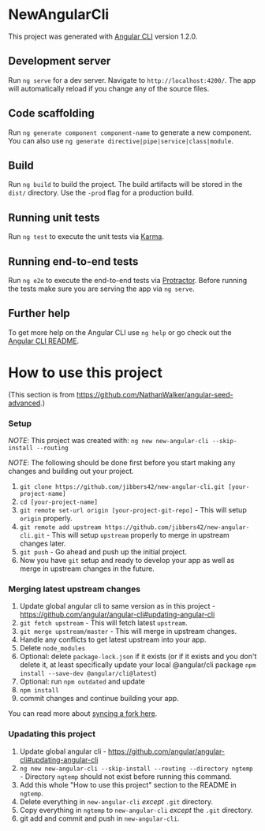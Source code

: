 # NewAngularCli

This project was generated with [Angular CLI](https://github.com/angular/angular-cli) version 1.2.0.

## Development server

Run `ng serve` for a dev server. Navigate to `http://localhost:4200/`. The app will automatically reload if you change any of the source files.

## Code scaffolding

Run `ng generate component component-name` to generate a new component. You can also use `ng generate directive|pipe|service|class|module`.

## Build

Run `ng build` to build the project. The build artifacts will be stored in the `dist/` directory. Use the `-prod` flag for a production build.

## Running unit tests

Run `ng test` to execute the unit tests via [Karma](https://karma-runner.github.io).

## Running end-to-end tests

Run `ng e2e` to execute the end-to-end tests via [Protractor](http://www.protractortest.org/).
Before running the tests make sure you are serving the app via `ng serve`.

## Further help

To get more help on the Angular CLI use `ng help` or go check out the [Angular CLI README](https://github.com/angular/angular-cli/blob/master/README.md).

# How to use this project

(This section is from <https://github.com/NathanWalker/angular-seed-advanced>.)

### Setup

*NOTE*: This project was created with: `ng new new-angular-cli --skip-install --routing`

*NOTE*: The following should be done first before you start making any changes and building out your project.

1. `git clone https://github.com/jibbers42/new-angular-cli.git [your-project-name]`
2. `cd [your-project-name]`
3. `git remote set-url origin [your-project-git-repo]` - This will setup `origin` properly.
4. `git remote add upstream https://github.com/jibbers42/new-angular-cli.git` - This will setup `upstream` properly to merge in upstream changes later.
5. `git push` - Go ahead and push up the initial project.
6. Now you have `git` setup and ready to develop your app as well as merge in upstream changes in the future.

### Merging latest upstream changes
1. Update global angular cli to same version as in this project - <https://github.com/angular/angular-cli#updating-angular-cli>
1. `git fetch upstream` - This will fetch latest `upstream`.
2. `git merge upstream/master` - This will merge in upstream changes.
3. Handle any conflicts to get latest upstream into your app.
1. Delete `node_modules`
1. Optional: delete `package-lock.json` if it exists (or if it exists and you don't delete it, at least specifically update your local @angular/cli package `npm install --save-dev @angular/cli@latest`)
1. Optional: run `npm outdated` and update
1. `npm install`
1. commit changes and continue building your app.

You can read more about [syncing a fork here](https://help.github.com/articles/syncing-a-fork/).

### Upadating this project
1. Update global angular cli - <https://github.com/angular/angular-cli#updating-angular-cli>
1. `ng new new-angular-cli --skip-install --routing --directory ngtemp` - Directory `ngtemp` should not exist before running this command.
1. Add this whole "How to use this project" section to the README in `ngtemp`.
1. Delete everything in `new-angular-cli` *except* `.git` directory.
1. Copy everything in `ngtemp` to `new-angular-cli` *except* the `.git` directory.
1. git add and commit and push in `new-angular-cli`.

